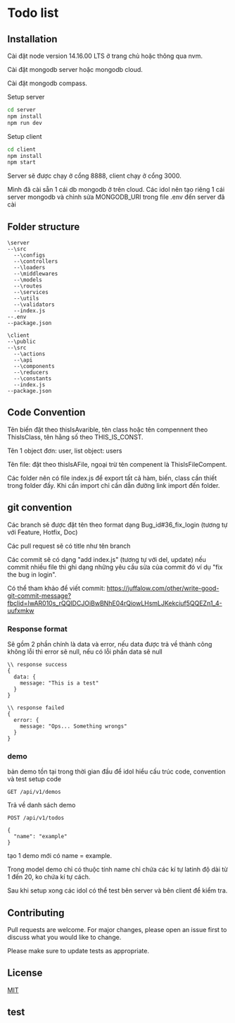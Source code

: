# Todo list

## Installation

Cài đặt node version 14.16.00 LTS ở trang chủ hoặc thông qua nvm.

Cài đặt mongodb server hoặc mongodb cloud.

Cài đặt mongodb compass.

Setup server
```bash
cd server
npm install
npm run dev
```
Setup client
```bash
cd client
npm install
npm start
```

Server sẽ được chạy ở cổng 8888, client chạy ở cổng 3000.

Mình đã cài sẵn 1 cái db mongodb ở trên cloud. Các idol nên tạo riêng 1 cái server mongodb và chỉnh sửa MONGODB_URI trong file .env đến server đã cài 

## Folder structure

```
\server
--\src
  --\configs         
  --\controllers      
  --\loaders
  --\middlewares
  --\models
  --\routes
  --\services
  --\utils
  --\validators
  --index.js
--.env
--package.json

\client
--\public
--\src
  --\actions
  --\api
  --\components
  --\reducers
  --\constants 
  --index.js
--package.json
```
## Code Convention
Tên biến đặt theo thisIsAvarible, tên class hoặc tên compennent theo ThisIsClass, tên hằng số theo THIS_IS_CONST.

Tên 1 object đơn: user, list object: users

Tên file: đặt theo thisIsAFile, ngoại trừ tên compenent là ThisIsFileCompent.

Các folder nên có file index.js để export tất cả hàm, biến, class cần thiết trong folder đấy. Khi cần import chỉ cần dẫn đường link import đến folder. 

## git convention

Các branch sẽ được đặt tên theo format dạng Bug_id#36_fix_login (tương tự với Feature, Hotfix, Doc)

Các pull request sẽ có title như tên branch

Các commit sẽ có dạng "add index.js" (tương tự với del, update) nếu commit nhiều file thì ghi dạng những yêu cầu sửa của commit đó ví dụ "fix the bug in login".

Có thể tham khảo để viết commit: https://juffalow.com/other/write-good-git-commit-message?fbclid=IwAR010s_rQQIDCJOiBwBNhE04rQiowLHsmLJKekciuf5QQEZn1_4-uufxmkw
### Response format
Sẽ gồm 2 phần chính là data và error, nếu data được trả về thành công không lỗi thì error sẽ null, nếu có lỗi phần data sẽ null

```
\\ response success
{
  data: {
    message: "This is a test"
  }
}

\\ response failed
{
  error: {
    message: "Ops... Something wrongs"
  }
}
```

### demo
bản demo tồn tại trong thời gian đầu để idol hiểu cấu trúc code, convention và test setup code

```
GET /api/v1/demos
```
Trả về danh sách demo

```
POST /api/v1/todos

{
  "name": "example"
}

```
tạo 1 demo mới có name = example.

Trong model demo chỉ có thuộc tính name chỉ chứa các kí tự latinh độ dài từ 1 đến 20, ko chứa kí tự cách.

Sau khi setup xong các idol có thể test bên server và bên client để kiểm tra.


## Contributing
Pull requests are welcome. For major changes, please open an issue first to discuss what you would like to change.

Please make sure to update tests as appropriate.

## License
[MIT](https://choosealicense.com/licenses/mit/)

## test
